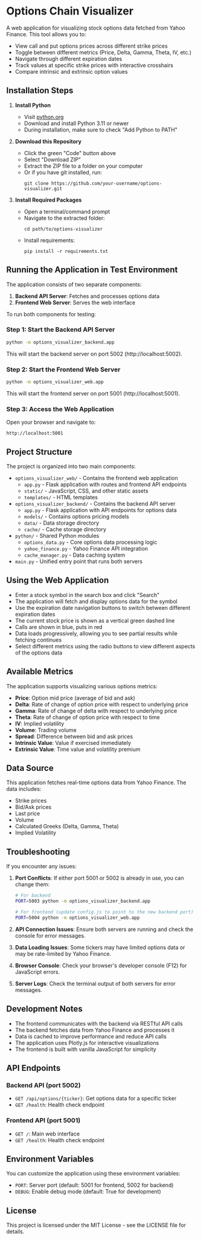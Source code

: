 # Options Chain Visualizer

A web application for visualizing stock options data fetched from Yahoo Finance. This tool allows you to:
- View call and put options prices across different strike prices
- Toggle between different metrics (Price, Delta, Gamma, Theta, IV, etc.)
- Navigate through different expiration dates
- Track values at specific strike prices with interactive crosshairs
- Compare intrinsic and extrinsic option values

## Installation Steps

1. **Install Python**
   - Visit [python.org](https://python.org/downloads)
   - Download and install Python 3.11 or newer
   - During installation, make sure to check "Add Python to PATH"

2. **Download this Repository**
   - Click the green "Code" button above
   - Select "Download ZIP"
   - Extract the ZIP file to a folder on your computer
   - Or if you have git installed, run:
     ```
     git clone https://github.com/your-username/options-visualizer.git
     ```

3. **Install Required Packages**
   - Open a terminal/command prompt
   - Navigate to the extracted folder:
     ```
     cd path/to/options-visualizer
     ```
   - Install requirements:
     ```
     pip install -r requirements.txt
     ```

## Running the Application in Test Environment

The application consists of two separate components:
1. **Backend API Server**: Fetches and processes options data
2. **Frontend Web Server**: Serves the web interface

To run both components for testing:

### Step 1: Start the Backend API Server
```bash
python -m options_visualizer_backend.app
```
This will start the backend server on port 5002 (http://localhost:5002).

### Step 2: Start the Frontend Web Server
```bash
python -m options_visualizer_web.app
```
This will start the frontend server on port 5001 (http://localhost:5001).

### Step 3: Access the Web Application
Open your browser and navigate to:
```
http://localhost:5001
```

## Project Structure

The project is organized into two main components:

- `options_visualizer_web/` - Contains the frontend web application
  - `app.py` - Flask application with routes and frontend API endpoints
  - `static/` - JavaScript, CSS, and other static assets
  - `templates/` - HTML templates
- `options_visualizer_backend/` - Contains the backend API server
  - `app.py` - Flask application with API endpoints for options data
  - `models/` - Contains options pricing models
  - `data/` - Data storage directory
  - `cache/` - Cache storage directory
- `python/` - Shared Python modules
  - `options_data.py` - Core options data processing logic
  - `yahoo_finance.py` - Yahoo Finance API integration
  - `cache_manager.py` - Data caching system
- `main.py` - Unified entry point that runs both servers

## Using the Web Application

- Enter a stock symbol in the search box and click "Search"
- The application will fetch and display options data for the symbol
- Use the expiration date navigation buttons to switch between different expiration dates
- The current stock price is shown as a vertical green dashed line
- Calls are shown in blue, puts in red
- Data loads progressively, allowing you to see partial results while fetching continues
- Select different metrics using the radio buttons to view different aspects of the options data

## Available Metrics

The application supports visualizing various options metrics:
- **Price**: Option mid price (average of bid and ask)
- **Delta**: Rate of change of option price with respect to underlying price
- **Gamma**: Rate of change of delta with respect to underlying price
- **Theta**: Rate of change of option price with respect to time
- **IV**: Implied volatility
- **Volume**: Trading volume
- **Spread**: Difference between bid and ask prices
- **Intrinsic Value**: Value if exercised immediately
- **Extrinsic Value**: Time value and volatility premium

## Data Source

This application fetches real-time options data from Yahoo Finance. The data includes:
- Strike prices
- Bid/Ask prices
- Last price
- Volume
- Calculated Greeks (Delta, Gamma, Theta)
- Implied Volatility

## Troubleshooting

If you encounter any issues:

1. **Port Conflicts**: If either port 5001 or 5002 is already in use, you can change them:
   ```bash
   # For backend
   PORT=5003 python -m options_visualizer_backend.app
   
   # For frontend (update config.js to point to the new backend port)
   PORT=5004 python -m options_visualizer_web.app
   ```

2. **API Connection Issues**: Ensure both servers are running and check the console for error messages.

3. **Data Loading Issues**: Some tickers may have limited options data or may be rate-limited by Yahoo Finance.

4. **Browser Console**: Check your browser's developer console (F12) for JavaScript errors.

5. **Server Logs**: Check the terminal output of both servers for error messages.

## Development Notes

- The frontend communicates with the backend via RESTful API calls
- The backend fetches data from Yahoo Finance and processes it
- Data is cached to improve performance and reduce API calls
- The application uses Plotly.js for interactive visualizations
- The frontend is built with vanilla JavaScript for simplicity

## API Endpoints

### Backend API (port 5002)
- `GET /api/options/{ticker}`: Get options data for a specific ticker
- `GET /health`: Health check endpoint

### Frontend API (port 5001)
- `GET /`: Main web interface
- `GET /health`: Health check endpoint

## Environment Variables

You can customize the application using these environment variables:

- `PORT`: Server port (default: 5001 for frontend, 5002 for backend)
- `DEBUG`: Enable debug mode (default: True for development)

## License

This project is licensed under the MIT License - see the LICENSE file for details.
